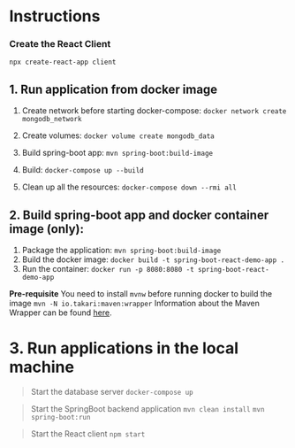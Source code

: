 # Instructions


### Create the React Client

`npx create-react-app client` 


## 1. Run application from docker image

1. Create network before starting docker-compose:
`docker network create mongodb_network`

2. Create volumes:
`docker volume create mongodb_data`

3. Build spring-boot app: 
`mvn spring-boot:build-image`

4. Build:
`docker-compose up --build`

5. Clean up all the resources:
`docker-compose down --rmi all`

## 2. Build spring-boot app and docker container image (only):
1. Package the application: `mvn spring-boot:build-image`
2. Build the docker image: `docker build -t spring-boot-react-demo-app .`
3. Run the container: `docker run -p 8080:8080 -t spring-boot-react-demo-app`

**Pre-requisite** 
You need to install `mvnw` before running docker to build the image
`mvn -N io.takari:maven:wrapper`
Information about the Maven Wrapper can be found [here](https://www.baeldung.com/maven-wrapper).


# 3. Run applications in the local machine

> Start the database server
`docker-compose up`

> Start the SpringBoot backend application
`mvn clean install`
`mvn spring-boot:run`

> Start the React client
`npm start`
